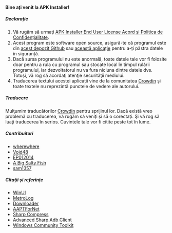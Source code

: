 #### Bine ați venit la APK Installer!

##### Declarație
1. Vă rugăm să urmați [APK Installer End User License Acord și Politica de Confidențialitate](https://github.com/Paving-Base/APK-Installer/blob/main/Privacy.md).
2. Acest program este software open source, asigură-te că programul este din [acest depozit Github](https://github.com/Paving-Base/APK-Installer) sau [această aplicație](https://apps.microsoft.com/store/detail/9P2JFQ43FPPG) pentru a-ți păstra datele în siguranță.
3. Dacă sursa programului nu este anormală, toate datele tale vor fi folosite doar pentru a rula cu programul sau stocate local în timpul rulării programului, iar dezvoltatorul nu va fura niciuna dintre datele dvs. Totuşi, vă rog să acordaţi atenţie securităţii mediului.
4. Traducerea textului acestei aplicații vine de la comunitatea [Crowdin](https://crowdin.com/project/APKInstaller "Crowdin") și toate textele nu reprezintă punctele de vedere ale autorului.

##### Traducere
Mulţumim traducătorilor [Crowdin](https://crowdin.com/project/APKInstaller "Crowdin") pentru sprijinul lor. Dacă există vreo problemă cu traducerea, vă rugăm să veniți și să o corectați. Şi vă rog să luaţi traducerea în serios. Cuvintele tale vor fi citite peste tot în lume.

##### Contribuitori
- [wherewhere](https://github.com/wherewhere)
- [Void48](https://github.com/Void48)
- [EP012014](https://github.com/EP012014)
- [A Big Salty Fish](https://github.com/bigsaltyfishes)
- [sam1357](https://github.com/sam1357)

##### Citaţii şi referinţe
- [WinUI](https://github.com/microsoft/microsoft-ui-xaml "WinUI")
- [MetroLog](https://github.com/roubachof/MetroLog "MetroLog")
- [Downloader](https://github.com/bezzad/Downloader "Downloader")
- [AAPTForNet](https://github.com/canheo136/QuickLook.Plugin.ApkViewer "AAPTForNet")
- [Sharp Compress](https://github.com/adamhathcock/sharpcompress "Sharp Compress")
- [Advanced Sharp Adb Client](https://github.com/yungd1plomat/AdvancedSharpAdbClient "Advanced Sharp Adb Client")
- [Windows Community Toolkit](https://github.com/CommunityToolkit/WindowsCommunityToolkit "Windows Community Toolkit")